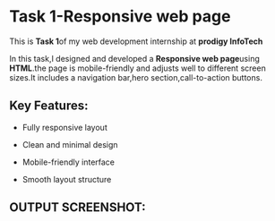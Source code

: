 # Task 1-Responsive web page

This is **Task 1**of my web development internship at **prodigy InfoTech**

In this task,I designed and developed a **Responsive web page**using **HTML**.the page is mobile-friendly and adjusts well to different screen sizes.It includes a navigation bar,hero section,call-to-action buttons.

## Key Features:

- Fully responsive layout
  
- Clean and minimal design

- Mobile-friendly interface
  
- Smooth layout structure

## OUTPUT SCREENSHOT:  
